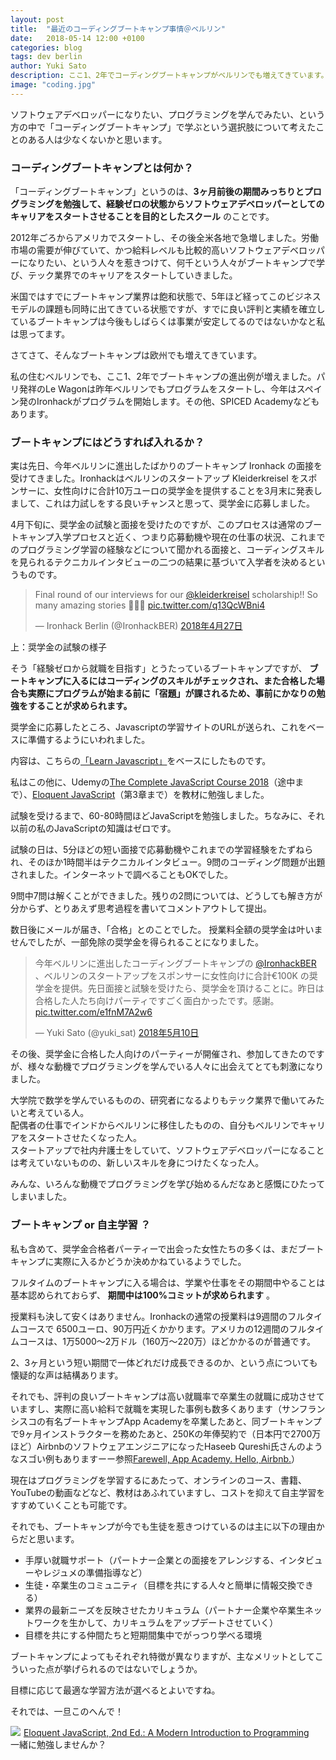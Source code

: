 ```yaml
---
layout: post
title:  "最近のコーディングブートキャンプ事情＠ベルリン"
date:   2018-05-14 12:00 +0100
categories: blog
tags: dev berlin
author: Yuki Sato
description: ここ1、2年でコーディングブートキャンプがベルリンでも増えてきています。今回力試しにブートキャンプに応募してみて、色々と学んだことを書いてみます。
image: "coding.jpg"
---
```


ソフトウェアデベロッパーになりたい、プログラミングを学んでみたい、という方の中で「コーディングブートキャンプ」で学ぶという選択肢について考えたことのある人は少なくないかと思います。


### コーディングブートキャンプとは何か？

「コーディングブートキャンプ」というのは、**3ヶ月前後の期間みっちりとプログラミングを勉強して、経験ゼロの状態からソフトウェアデベロッパーとしてのキャリアをスタートさせることを目的としたスクール** のことです。

2012年ごろからアメリカでスタートし、その後全米各地で急増しました。労働市場の需要が伸びていて、かつ給料レベルも比較的高いソフトウェアデベロッパーになりたい、という人々を惹きつけて、何千という人々がブートキャンプで学び、テック業界でのキャリアをスタートしていきました。

米国ではすでにブートキャンプ業界は飽和状態で、5年ほど経ってこのビジネスモデルの課題も同時に出てきている状態ですが、すでに良い評判と実績を確立しているブートキャンプは今後もしばらくは事業が安定してるのではないかなと私は思ってます。

さてさて、そんなブートキャンプは欧州でも増えてきています。

私の住むベルリンでも、ここ1、2年でブートキャンプの進出例が増えました。パリ発祥のLe Wagonは昨年ベルリンでもプログラムをスタートし、今年はスペイン発のIronhackがプログラムを開始します。その他、SPICED Academyなどもあります。

### ブートキャンプにはどうすれば入れるか？

実は先日、今年ベルリンに進出したばかりのブートキャンプ Ironhack の面接を受けてきました。Ironhackはベルリンのスタートアップ Kleiderkreisel をスポンサーに、女性向けに合計10万ユーロの奨学金を提供することを3月末に発表しまして、これは力試しをする良いチャンスと思って、奨学金に応募しました。

4月下旬に、奨学金の試験と面接を受けたのですが、このプロセスは通常のブートキャンプ入学プロセスと近く、つまり応募動機や現在の仕事の状況、これまでのプログラミング学習の経験などについて聞かれる面接と、コーディングスキルを見られるテクニカルインタビューの二つの結果に基づいて入学者を決めるというものです。

<blockquote class="twitter-tweet" data-lang="ja"><p lang="en" dir="ltr">Final round of our interviews for our <a href="https://twitter.com/Kleiderkreisel?ref_src=twsrc%5Etfw">@kleiderkreisel</a> scholarship!! So many amazing stories 🚀🇩🇪 <a href="https://t.co/q13QcWBni4">pic.twitter.com/q13QcWBni4</a></p>&mdash; Ironhack Berlin (@IronhackBER) <a href="https://twitter.com/IronhackBER/status/989902918106181633?ref_src=twsrc%5Etfw">2018年4月27日</a></blockquote>
<script async src="https://platform.twitter.com/widgets.js" charset="utf-8"></script>
上：奨学金の試験の様子


そう「経験ゼロから就職を目指す」とうたっているブートキャンプですが、 **ブートキャンプに入るにはコーディングのスキルがチェックされ、また合格した場合も実際にプログラムが始まる前に「宿題」が課されるため、事前にかなりの勉強をすることが求められます。**

奨学金に応募したところ、Javascriptの学習サイトのURLが送られ、これをベースに準備するようにいわれました。

内容は、こちらの[「Learn Javascript」](https://legacy.gitbook.com/book/gitbookio/javascript/details)をベースにしたものです。

私はこの他に、Udemyの[The Complete JavaScript Course 2018](https://www.udemy.com/the-complete-javascript-course/)（途中まで）、[Eloquent JavaScript](http://eloquentjavascript.net/)（第3章まで）を教材に勉強しました。

試験を受けるまで、60-80時間ほどJavaScriptを勉強しました。ちなみに、それ以前の私のJavaScriptの知識はゼロです。

試験の日は、5分ほどの短い面接で応募動機やこれまでの学習経験をたずねられ、そのほか1時間半はテクニカルインタビュー。9問のコーディング問題が出題されました。インターネットで調べることもOKでした。

9問中7問は解くことができました。残りの2問については、どうしても解き方が分からず、とりあえず思考過程を書いてコメントアウトして提出。

数日後にメールが届き、「合格」とのことでした。
授業料全額の奨学金は叶いませんでしたが、一部免除の奨学金を得られることになりました。

<blockquote class="twitter-tweet" data-lang="ja"><p lang="ja" dir="ltr">今年ベルリンに進出したコーディングブートキャンプの <a href="https://twitter.com/IronhackBER?ref_src=twsrc%5Etfw">@IronhackBER</a> 、ベルリンのスタートアップをスポンサーに女性向けに合計€100K の奨学金を提供。先日面接と試験を受けたら、奨学金を頂けることに。昨日は合格した人たち向けパーティですごく面白かったです。感謝。 <a href="https://t.co/e1fnM7A2w6">pic.twitter.com/e1fnM7A2w6</a></p>&mdash; Yuki Sato (@yuki_sat) <a href="https://twitter.com/yuki_sat/status/994527380927668224?ref_src=twsrc%5Etfw">2018年5月10日</a></blockquote>
<script async src="https://platform.twitter.com/widgets.js" charset="utf-8"></script>

その後、奨学金に合格した人向けのパーティーが開催され、参加してきたのですが、様々な動機でプログラミングを学んでいる人々に出会えてとても刺激になりました。

大学院で数学を学んでいるものの、研究者になるよりもテック業界で働いてみたいと考えている人。  
配偶者の仕事でインドからベルリンに移住したものの、自分もベルリンでキャリアをスタートさせたくなった人。  
スタートアップで社内弁護士をしていて、ソフトウェアデベロッパーになることは考えていないものの、新しいスキルを身につけたくなった人。

みんな、いろんな動機でプログラミングを学び始めるんだなあと感慨にひたってしまいました。

### ブートキャンプ or 自主学習 ？

私も含めて、奨学金合格者パーティーで出会った女性たちの多くは、まだブートキャンプに実際に入るかどうか決めかねているようでした。

フルタイムのブートキャンプに入る場合は、学業や仕事をその期間中やることは基本認められておらず、 **期間中は100%コミットが求められます** 。

授業料も決して安くはありません。Ironhackの通常の授業料は9週間のフルタイムコースで 6500ユーロ、90万円近くかかります。アメリカの12週間のフルタイムコースは、1万5000〜2万ドル（160万〜220万）ほどかかるのが普通です。

2、3ヶ月という短い期間で一体どれだけ成長できるのか、という点についても懐疑的な声は結構あります。

それでも、評判の良いブートキャンプは高い就職率で卒業生の就職に成功させていますし、実際に高い給料で就職を実現した事例も数多くあります（サンフランシスコの有名ブートキャンプApp Academyを卒業したあと、同ブートキャンプで9ヶ月インストラクターを務めたあと、250Kの年俸契約で（日本円で2700万ほど）AirbnbのソフトウェアエンジニアになったHaseeb Qureshi氏さんのようなスゴい例もありますーー参照[Farewell, App Academy. Hello, Airbnb.](https://haseebq.com/farewell-app-academy-hello-airbnb-part-ii/)）

現在はプログラミングを学習するにあたって、オンラインのコース、書籍、YouTubeの動画などなど、教材はあふれていますし、コストを抑えて自主学習をすすめていくことも可能です。

それでも、ブートキャンプが今でも生徒を惹きつけているのは主に以下の理由からだと思います。
- 手厚い就職サポート（パートナー企業との面接をアレンジする、インタビューやレジュメの準備指導など）
- 生徒・卒業生のコミュニティ（目標を共にする人々と簡単に情報交換できる）
- 業界の最新ニーズを反映させたカリキュラム（パートナー企業や卒業生ネットワークを生かして、カリキュラムをアップデートさせていく）
- 目標を共にする仲間たちと短期間集中でがっつり学べる環境

ブートキャンプによってもそれぞれ特徴が異なりますが、主なメリットとしてこういった点が挙げられるのではないでしょうか。

目標に応じて最適な学習方法が選べるとよいですね。

それでは、一旦このへんで！    

<a href="https://www.amazon.co.jp/Eloquent-JavaScript-2nd-Ed-Introduction/dp/1593275846/ref=as_li_ss_il?ie=UTF8&qid=1526634783&sr=8-1&keywords=eloquent+javascript&&linkCode=li3&tag=youxi-22&linkId=234c62b50ff0c1a6ef98083858c89329" target="_blank"><img border="0" src="//ws-fe.amazon-adsystem.com/widgets/q?_encoding=UTF8&ASIN=1593275846&Format=_SL250_&ID=AsinImage&MarketPlace=JP&ServiceVersion=20070822&WS=1&tag=youxi-22" ></a><img src="https://ir-jp.amazon-adsystem.com/e/ir?t=youxi-22&l=li3&o=9&a=1593275846" width="1" height="1" border="0" alt="" style="border:none !important; margin:0px !important;" />
[Eloquent JavaScript, 2nd Ed.: A Modern Introduction to Programming](https://amzn.to/2rShQJq)    
一緒に勉強しませんか？
